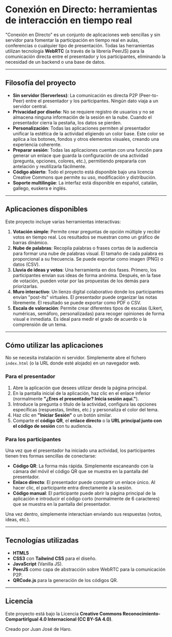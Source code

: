 # Conexión en Directo: herramientas de interacción en tiempo real

"Conexión en Directo" es un conjunto de aplicaciones web sencillas y sin servidor para fomentar la participación en tiempo real en aulas, conferencias o cualquier tipo de presentación. Todas las herramientas utilizan tecnología **WebRTC** (a través de la librería PeerJS) para la comunicación directa entre el presentador y los participantes, eliminando la necesidad de un backend o una base de datos.

---

## Filosofía del proyecto

* **Sin servidor (Serverless)**: La comunicación es directa P2P (Peer-to-Peer) entre el presentador y los participantes. Ningún dato viaja a un servidor central.
* **Privacidad por diseño**: No se requiere registro de usuarios y no se almacena ninguna información de la sesión en la nube. Cuando el presentador cierra la pestaña, los datos se pierden.
* **Personalización**: Todas las aplicaciones permiten al presentador unificar la estética de la actividad eligiendo un color base. Este color se aplica a los botones, fondos y otros elementos visuales, creando una experiencia coherente.
* **Preparar sesión**: Todas las aplicaciones cuentan con una función para generar un enlace que guarda la configuración de una actividad (pregunta, opciones, colores, etc.), permitiendo prepararla con antelación y reutilizarla fácilmente.
* **Código abierto**: Todo el proyecto está disponible bajo una licencia Creative Commons que permite su uso, modificación y distribución.
* **Soporte multilingüe**: La interfaz está disponible en español, catalán, gallego, euskera e inglés.

---

## Aplicaciones disponibles

Este proyecto incluye varias herramientas interactivas:

1.  **Votación simple**: Permite crear preguntas de opción múltiple y recibir votos en tiempo real. Los resultados se muestran como un gráfico de barras dinámico.
2.  **Nube de palabras**: Recopila palabras o frases cortas de la audiencia para formar una nube de palabras visual. El tamaño de cada palabra es proporcional a su frecuencia. Se puede exportar como imagen (PNG) o datos (CSV).
3.  **Lluvia de ideas y votos**: Una herramienta en dos fases. Primero, los participantes envían sus ideas de forma anónima. Después, en la fase de votación, pueden votar por las propuestas de los demás para priorizarlas.
4.  **Muro interactivo**: Un lienzo digital colaborativo donde los participantes envían "post-its" virtuales. El presentador puede organizar las notas libremente. El resultado se puede exportar como PDF o CSV.
5.  **Escala de valoración**: Permite crear diferentes tipos de escalas (Likert, numéricas, semáforo, personalizadas) para recoger opiniones de forma visual e inmediata. Es ideal para medir el grado de acuerdo o la comprensión de un tema.

---

## Cómo utilizar las aplicaciones

No se necesita instalación ni servidor. Simplemente abre el fichero `index.html` (o la URL donde esté alojado) en un navegador web.

### Para el presentador

1.  Abre la aplicación que desees utilizar desde la página principal.
2.  En la pantalla inicial de la aplicación, haz clic en el enlace inferior (normalmente **"¿Eres el presentador? Inicia sesión aquí."**).
3.  Introduce la pregunta o título de la actividad, configura las opciones específicas (respuestas, límites, etc.) y personaliza el color del tema.
4.  Haz clic en **"Iniciar Sesión"** o un botón similar.
5.  Comparte el **código QR**, el **enlace directo** o la **URL principal junto con el código de sesión** con tu audiencia.

### Para los participantes

Una vez que el presentador ha iniciado una actividad, los participantes tienen tres formas sencillas de conectarse:

* **Código QR**: La forma más rápida. Simplemente escaneando con la cámara del móvil el código QR que se muestra en la pantalla del presentador.
* **Enlace directo**: El presentador puede compartir un enlace único. Al hacer clic, el participante entra directamente a la sesión.
* **Código manual**: El participante puede abrir la página principal de la aplicación e introducir el código corto (normalmente de 6 caracteres) que se muestra en la pantalla del presentador.

Una vez dentro, simplemente interactúan enviando sus respuestas (votos, ideas, etc.).

---

## Tecnologías utilizadas

* **HTML5**
* **CSS3** con **Tailwind CSS** para el diseño.
* **JavaScript** (Vanilla JS).
* **PeerJS** como capa de abstracción sobre WebRTC para la comunicación P2P.
* **QRCode.js** para la generación de los códigos QR.

---

## Licencia

Este proyecto está bajo la Licencia **Creative Commons Reconocimiento-CompartirIgual 4.0 Internacional (CC BY-SA 4.0)**.

Creado por Juan José de Haro.
